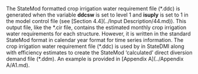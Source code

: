 The StateMod formatted crop irrigation water requirement file (\*.ddc) is generated when the variable **ddcsw** 
is set to level 1 and **isuply** is set to 1 in the model control file (see [Section 4.4](../Input Description/44.md)).  This output file, 
like the \*.cir file, contains the estimated monthly crop irrigation water requirements for each structure. 
However, it is written in the standard StateMod format in calendar year format for time series information. 
The crop irrigation water requirement file (\*.ddc) is used by in StateDMI along with efficiency estimates to 
create the StateMod ‘calculated’ direct diversion demand file (\*.ddm). An example is provided in [Appendix A](../Appendix A/A1.md).